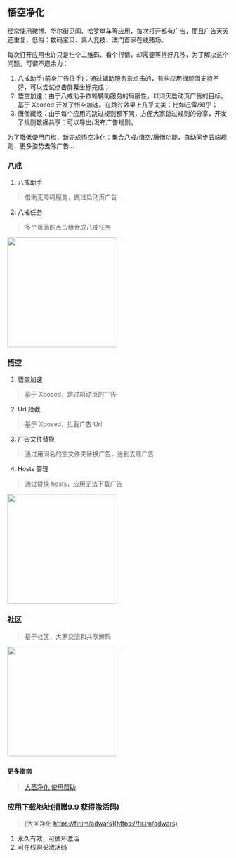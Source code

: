 ## 悟空净化

经常使用微博、华尔街见闻、哈罗单车等应用，每次打开都有广告，而且广告天天还重复，低俗：数码宝贝、真人竞技、澳门首家在线赌场。

每次打开应用也许只是扫个二维码、看个行情，却需要等待好几秒，为了解决这个问题，可谓不遗余力：

1. 八戒助手(前身广告住手)：通过辅助服务来点击的，有些应用很顽固支持不好，可以尝试点击屏幕坐标完成；
2. 悟空加速：由于八戒助手依赖辅助服务的局限性，以消灭启动页广告的目标，基于 Xposed 开发了悟空加速。在跳过效果上几乎完美：比如迅雷/知乎；
3. 唐僧藏经：由于每个应用的跳过规则都不同，方便大家跳过规则的分享，开发了规则数据共享：可以导出/发布广告规则。

为了降低使用门槛，新完成悟空净化：集合八戒/悟空/唐僧功能，自动同步云端规则，更多姿势去除广告...
### 八戒
1. 八戒助手
> 借助无障碍服务，跳过启动页广告
2. 八戒任务
> 多个页面的点击组合成八戒任务

<img src="https://raw.githubusercontent.com/wiki/jdlingyu/ad-wars/images/bajie.png" width="250">

### 悟空
1. 悟空加速
> 基于 Xposed，跳过启动页的广告
2. Url 拦截
> 基于 Xposed，拦截广告 Url
3. 广告文件替换
> 通过用同名的空文件夹替换广告，达到去除广告
4. Hosts 管理
> 通过替换 hosts，应用无法下载广告

<img src="https://raw.githubusercontent.com/wiki/jdlingyu/ad-wars/images/wukong.png" width="250">

### 社区
> 基于社区，大家交流和共享解码
<img src="https://raw.githubusercontent.com/wiki/jdlingyu/ad-wars/images/bbs.png" width="250">

### `更多指南`
> [大圣净化 使用帮助](https://github.com/jdlingyu/ad-wars/wiki)

### 应用下载地址(捐赠9.9 获得激活码)
> [大圣净化 https://fir.im/adwars](https://fir.im/adwars)
1. 永久有效，可循环激活 
2. 可在线购买激活码 